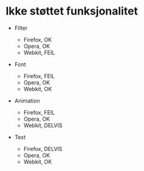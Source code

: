 # Ikke støttet funksjonalitet #

* Filter
	* Firefox, OK
	* Opera, OK
	* Webkit, FEIL

* Font
	* Firefox, FEIL
	* Opera, OK
	* Webkit, OK

* Animation
	* Firefox, FEIL
	* Opera, OK
	* Webkit, DELVIS
	
* Text
	* Firefox, DELVIS
	* Opera, OK
	* Webkit, OK